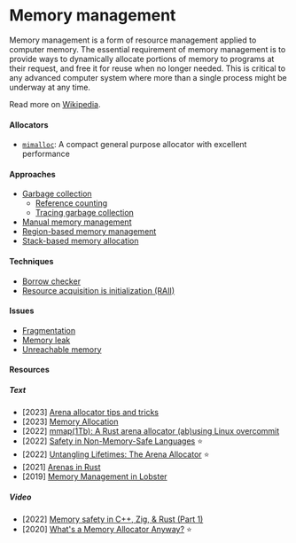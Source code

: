# Memory management

Memory management is a form of resource management applied to computer memory. The essential requirement of memory management is to provide ways to dynamically allocate portions of memory to programs at their request, and free it for reuse when no longer needed. This is critical to any advanced computer system where more than a single process might be underway at any time.

Read more on [Wikipedia](https://en.wikipedia.org/wiki/Memory_management).

#### Allocators
- [`mimalloc`](https://github.com/microsoft/mimalloc): A compact general purpose allocator with excellent performance

#### Approaches
- [Garbage collection](https://en.wikipedia.org/wiki/Garbage_collection_(computer_science))
    - [Reference counting](https://en.wikipedia.org/wiki/Reference_counting)
    - [Tracing garbage collection](https://en.wikipedia.org/wiki/Tracing_garbage_collection)
- [Manual memory management](https://en.wikipedia.org/wiki/Manual_memory_management)
- [Region-based memory management](https://en.wikipedia.org/wiki/Region-based_memory_management)
- [Stack-based memory allocation](https://en.wikipedia.org/wiki/Stack-based_memory_allocation)

#### Techniques
- [Borrow checker](https://en.wikipedia.org/wiki/Borrow_checker)
- [Resource acquisition is initialization (RAII)](https://en.wikipedia.org/wiki/Resource_acquisition_is_initialization)

#### Issues
- [Fragmentation](https://en.wikipedia.org/wiki/Fragmentation_(computing))
- [Memory leak](https://en.wikipedia.org/wiki/Memory_leak)
- [Unreachable memory](https://en.wikipedia.org/wiki/Unreachable_memory)

#### Resources

##### Text
- [2023] [Arena allocator tips and tricks](https://nullprogram.com/blog/2023/09/27)
- [2023] [Memory Allocation](https://samwho.dev/memory-allocation)
- [2022] [mmap(1Tb): A Rust arena allocator (ab)using Linux overcommit](https://vgel.me/posts/mmap-arena-alloc)
- [2022] [Safety in Non-Memory-Safe Languages](https://verdagon.dev/blog/when-to-use-memory-safe-part-1) ⭐
- [2022] [Untangling Lifetimes: The Arena Allocator](https://www.rfleury.com/p/untangling-lifetimes-the-arena-allocator) ⭐
- [2021] [Arenas in Rust](https://manishearth.github.io/blog/2021/03/15/arenas-in-rust)
- [2019] [Memory Management in Lobster](https://aardappel.github.io/lobster/memory_management.html)

##### Video
- [2022] [Memory safety in C++, Zig, & Rust (Part 1)](https://www.youtube.com/watch?v=qeiRGbYCD-0)
- [2020] [What's a Memory Allocator Anyway?](https://www.youtube.com/watch?v=vHWiDx_l4V0) ⭐
